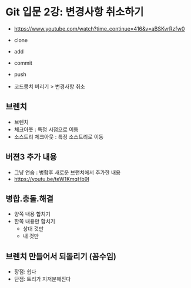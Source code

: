 # Git 입문 2강: 변경사항 취소하기

- https://www.youtube.com/watch?time_continue=416&v=aBSKvrRzfw0

- clone
- add
- commit
- push

- 코드뭉치 버리기 > 변경사항 취소

## 브렌치

- 브렌치
- 체크아웃 : 특정 시점으로 이동
- 소스트리 체크아웃 : 특정 소스트리로 이동

## 버젼3 추가 내용

- 그냥 연습 : 병합후 새로운 브랜치에서 추가한 내용
- https://youtu.be/teW1KmqHb9I

## 병합.충돌.해결

- 양쪽 내용 합치기
- 한쪽 내용만 합치기
    - 상대 것만
    - 내 것만

## 브렌치 만들어서 되돌리기 (꼼수임)

- 장점: 쉽다
- 단점: 트리가 지저분해진다
